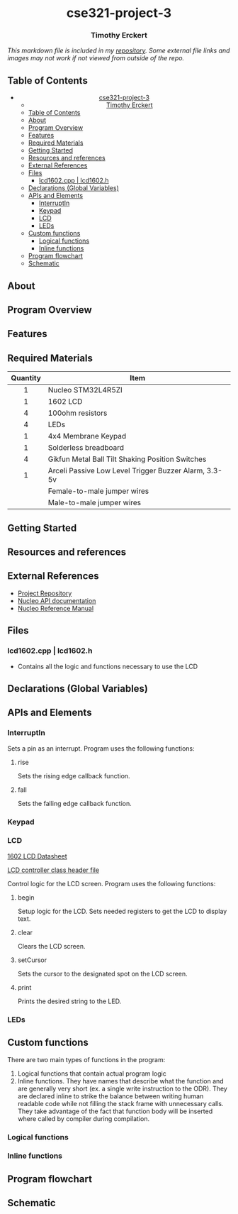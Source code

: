 # <center>cse321-project-3</center>
### <center>Timothy Erckert</center>
*This markdown file is included in my [repository](https://github.com/terckert/cse321-project-3). Some external file links and images may not work if not viewed from outside of the repo.*

## Table of Contents
- [<center>cse321-project-3</center>](#centercse321-project-3center)
    - [<center>Timothy Erckert</center>](#centertimothy-erckertcenter)
  - [Table of Contents](#table-of-contents)
  - [About](#about)
  - [Program Overview](#program-overview)
  - [Features](#features)
  - [Required Materials](#required-materials)
  - [Getting Started](#getting-started)
  - [Resources and references](#resources-and-references)
  - [External References](#external-references)
  - [Files](#files)
    - [lcd1602.cpp | lcd1602.h](#lcd1602cpp--lcd1602h)
  - [Declarations (Global Variables)](#declarations-global-variables)
  - [APIs and Elements](#apis-and-elements)
    - [InterruptIn](#interruptin)
    - [Keypad](#keypad)
    - [LCD](#lcd)
    - [LEDs](#leds)
  - [Custom functions](#custom-functions)
    - [Logical functions](#logical-functions)
    - [Inline functions](#inline-functions)
  - [Program flowchart](#program-flowchart)
  - [Schematic](#schematic)

## About

## Program Overview

## Features

## Required Materials
| Quantity | Item                                                  |
| :------: | ----------------------------------------------------- |
|    1     | Nucleo STM32L4R5ZI                                    |
|    1     | 1602 LCD                                              |
|    4     | 100ohm resistors                                      |
|    4     | LEDs                                                  |
|    1     | 4x4 Membrane Keypad                                   |
|    1     | Solderless breadboard                                 |
|    4     | Gikfun Metal Ball Tilt Shaking Position Switches      |
|    1     | Arceli Passive Low Level Trigger Buzzer Alarm, 3.3-5v |
|          | Female-to-male jumper wires                           |
|          | Male-to-male jumper wires                             |

## Getting Started

## Resources and references

## External References
- [Project Repository](hhttps://github.com/terckert/cse321-project-3)
- [Nucleo API documentation](https://os.mbed.com/docs/mbed-os/v6.15/apis/index.html)
- [Nucleo Reference Manual](https://www.st.com/resource/en/reference_manual/dm00310109-stm32l4-series-advanced-armbased-32bit-mcus-stmicroelectronics.pdf)

## Files

### lcd1602.cpp | lcd1602.h
- Contains all the logic and functions necessary to use the LCD

## Declarations (Global Variables)

## APIs and Elements
### InterruptIn
Sets a pin as an interrupt. Program uses the following functions:
1. rise
    
    Sets the rising edge callback function.
1. fall
    
    Sets the falling edge callback function.

### Keypad

### LCD

[1602 LCD Datasheet](/1602_LCD_Datasheet.pdf)

[LCD controller class header file](/lcd1602.h)

Control logic for the LCD screen. Program uses the following functions:
1. begin
    
    Setup logic for the LCD. Sets needed registers to get the LCD to display text.
1. clear
    
    Clears the LCD screen.
1. setCursor
    
    Sets the cursor to the designated spot on the LCD screen.
1. print
    
    Prints the desired string to the LED.
### LEDs

## Custom functions
There are two main types of functions in the program:
1. Logical functions that contain actual program logic
2. Inline functions.  They have names that describe what the function and are generally very short (ex. a single write instruction to the ODR). They are declared inline to strike the balance between writing human readable code while not filling the stack frame with unnecessary calls. They take advantage of the fact that function body will be inserted where called by compiler during compilation. 

### Logical functions

### Inline functions

## Program flowchart

## Schematic

